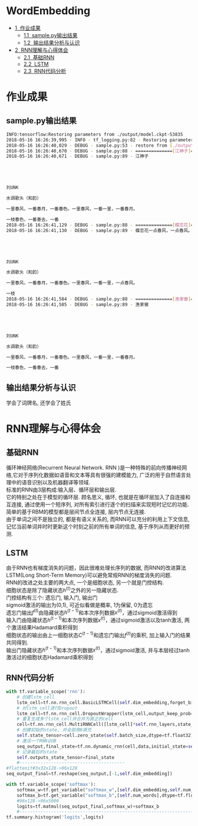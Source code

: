 
<h1>WordEmbedding<span class="tocSkip"></span></h1>
<div class="toc"><ul class="toc-item"><li><span><a href="#作业成果" data-toc-modified-id="作业成果-1"><span class="toc-item-num">1&nbsp;&nbsp;</span>作业成果</a></span><ul class="toc-item"><li><span><a href="#sample.py输出结果" data-toc-modified-id="sample.py输出结果-1.1"><span class="toc-item-num">1.1&nbsp;&nbsp;</span>sample.py输出结果</a></span></li><li><span><a href="#输出结果分析与认识" data-toc-modified-id="输出结果分析与认识-1.2"><span class="toc-item-num">1.2&nbsp;&nbsp;</span>输出结果分析与认识</a></span></li></ul></li><li><span><a href="#RNN理解与心得体会" data-toc-modified-id="RNN理解与心得体会-2"><span class="toc-item-num">2&nbsp;&nbsp;</span>RNN理解与心得体会</a></span><ul class="toc-item"><li><span><a href="#基础RNN" data-toc-modified-id="基础RNN-2.1"><span class="toc-item-num">2.1&nbsp;&nbsp;</span>基础RNN</a></span></li><li><span><a href="#LSTM" data-toc-modified-id="LSTM-2.2"><span class="toc-item-num">2.2&nbsp;&nbsp;</span>LSTM</a></span></li><li><span><a href="#RNN代码分析" data-toc-modified-id="RNN代码分析-2.3"><span class="toc-item-num">2.3&nbsp;&nbsp;</span>RNN代码分析</a></span></li></ul></li></ul></div>

# 作业成果

 ## sample.py输出结果
 
```sh
INFO:tensorflow:Restoring parameters from ./output/model.ckpt-53835
2018-05-16 16:26:39,995 - INFO - tf_logging.py:82 - Restoring parameters from ./output/model.ckpt-53835
2018-05-16 16:26:40,029 - DEBUG - sample.py:53 - restore from [./output/model.ckpt-53835]
2018-05-16 16:26:40,670 - DEBUG - sample.py:88 - ==============[江神子]==============
2018-05-16 16:26:40,671 - DEBUG - sample.py:89 - 江神子





刘UNK

水调歌头（和韵）

一里春风，一番春月，一番春色。一里春风，一番一里，一番春月。

一枝春色，一番春去，一番
2018-05-16 16:26:41,129 - DEBUG - sample.py:88 - ==============[蝶恋花]==============
2018-05-16 16:26:41,130 - DEBUG - sample.py:89 - 蝶恋花一点春风，一点春风。





刘UNK

水调歌头（和韵）

一里春风，一番春月，一番春色。一里春风，一番一里，一点春风。

一枝
2018-05-16 16:26:41,584 - DEBUG - sample.py:88 - ==============[渔家傲]==============
2018-05-16 16:26:41,585 - DEBUG - sample.py:89 - 渔家傲





刘UNK

水调歌头（和韵）

一里春风，一番春月，一番春色。一里春风，一番一里，一番春月。

一枝春色，一番春去，一番
```

## 输出结果分析与认识

学会了词牌名, 还学会了姓氏

# RNN理解与心得体会

## 基础RNN

循环神经网络(Recurrent Neural Network. RNN )是一种特殊的前向传播神经网络,它对于序列化数据如语音和文本等具有很强的建模能力, 广泛的用于自然语言处理中的语音识别以及机器翻译等领域.    
标准的RNN由3层构成:输入层、循环层和输出层.   
它的特别之处在于模型的循环层. 顾名思义, 循环, 也就是在循环层加入了自连接和互连接, 通过使用一个短序列, 对所有索引进行逐个的扫描来实现短时记忆的功能. 
简单的基于RBM的模型都是层间节点全连接, 层内节点无连接.    
由于单词之间不是独立的, 都是有语义关系的, 而RNN可以充分的利用上下文信息, 记忆当前单词并时时更新这个时刻之前的所有单词的信息, 基于序列从而更好的预测.    

## LSTM

由于RNN也有梯度消失的问题，因此很难处理长序列的数据, 而RNN的改进算法LSTM(Long Short-Term Memory)可以避免常规RNN的梯度消失的问题.   
RNN的改进之处主要的两大点, 一个是细胞状态, 另一个就是门控结构.   
细胞状态是除了隐藏状态$h^{(t)}$之外的另一隐藏状态.   
门控结构有三个: 遗忘门, 输入门, 输出门  
sigmoid激活的输出为(0,1), 可近似看做是概率, 1为保留, 0为遗忘  
遗忘门输出$f^{(t)}$由隐藏状态$h^{(t-1)}$和本次序列数据$x^{(t)}$，通过sigmoid激活得到   
输入门由隐藏状态$h^{(t-1)}$和本次序列数据$x^{(t)}$，通过sigmoid激活以及tanh激活, 两个激活结果Hadamard乘积得到   
细胞状态的输出由上一细胞状态$C^{(t-1)}$和遗忘门输出$f^{(t)}$的乘积, 加上输入门的结果共同得到.   
输出门隐藏状态$h^{(t-1)}$和本次序列数据$x^{(t)}$，通过sigmoid激活, 并与本层经过tanh激活过的细胞状态Hadamard乘积得到

## RNN代码分析

```py
with tf.variable_scope('rnn'):
    # 创建lstm_cell
    lstm_cell=tf.nn.rnn_cell.BasicLSTMCell(self.dim_embedding,forget_bias=0.0,state_is_tuple=True)
    # 对lstm_cell进行Dropout
    lstm_cell=tf.nn.rnn_cell.DropoutWrapper(lstm_cell,output_keep_prob=self.keep_prob)
    # 重复生成多个lstm_cell并合并为真正的cell
    cell=tf.nn.rnn_cell.MultiRNNCell([lstm_cell]*self.rnn_layers,state_is_tuple=True)
    # 创建初始的state, 并全部用0填充
    self.state_tensor=cell.zero_state(self.batch_size,dtype=tf.float32)
    # 激活一个RNN训练
    seq_output,final_state=tf.nn.dynamic_rnn(cell,data,initial_state=self.state_tensor,scope='rnnlm')
    # 记录最后的state
    self.outputs_state_tensor=final_state
    #----------------------------------------
#flattenit#3x32x128->96x128
seq_output_final=tf.reshape(seq_output,[-1,self.dim_embedding])

with tf.variable_scope('softmax'):
    softmax_w=tf.get_variable("softmax_w",[self.dim_embedding,self.num_words],dtype=tf.float32)
    softmax_b=tf.get_variable("softmax_b",[self.num_words],dtype=tf.float32)
    #96x128->96x5000
    logits=tf.matmul(seq_output_final,softmax_w)+softmax_b
    #----------------------------------------------------------------------
tf.summary.histogram('logits',logits)
```


